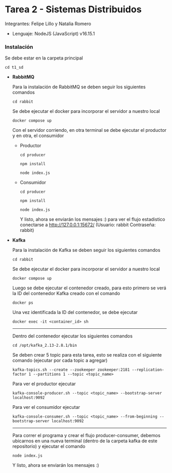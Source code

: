# Tarea 2 - Sistemas Distribuidos
Integrantes: Felipe Lillo y Natalia Romero
- Lenguaje: NodeJS (JavaScript) v16.15.1
### Instalación
Se debe estar en la carpeta principal
```
cd t1_sd
```
- **RabbitMQ**
  
  Para la instalación de RabbitMQ se deben seguir los siguientes comandos
  ```
  cd rabbit
  ```
  Se debe ejecutar el docker para incorporar el servidor a nuestro local
  ```
  docker compose up
  ```
  Con el servidor corriendo, en otra terminal se debe ejecutar el productor y en otra, el consumidor
  - Productor
    ```
    cd producer
    ```
    ```
    npm install 
    ```
    ```
    node index.js
    ```
  - Consumidor
    ```
    cd producer
    ```
    ```
    npm install 
    ```
    ```
    node index.js
    ```
    Y listo, ahora se enviarán los mensajes :) para ver el flujo estadistico conectarse a http://127.0.0.1:15672/ (Usuario: rabbit Contraseña: rabbit)
- **Kafka**
  
  Para la instalación de Kafka se deben seguir los siguientes comandos
  ```
  cd rabbit
  ```
  Se debe ejecutar el docker para incorporar el servidor a nuestro local
  ```
  docker compose up
  ```
  Luego se debe ejecutar el contenedor creado, para esto primero se verá la ID del contenedor Kafka creado con el comando
  ```
  docker ps
  ```
  Una vez identificada la ID del contenedor, se debe ejecutar
  ```
  docker exec -it <container_id> sh
  ```
  ---
    Dentro del contenedor ejecutar los siguientes comandos
    ```
    cd /opt/kafka_2.13-2.8.1/bin
    ```
    Se deben crear 5 topic para esta tarea, esto se realiza con el siguiente comando (ejecutar por cada topic a agregar)
    ```
    kafka-topics.sh --create --zookeeper zookeeper:2181 --replication-factor 1 --partitions 1 --topic <topic_name>
    ```
    Para ver el productor ejecutar
    ```
    kafka-console-producer.sh --topic <topic_name> --bootstrap-server localhost:9092 
    ```
    Para ver el consumidor ejecutar
    ```
    kafka-console-consumer.sh --topic <topic_name> --from-beginning --bootstrap-server localhost:9092 
    ```
    ---
    Para correr el programa y crear el flujo producer-consumer, debemos ubicarnos en una nueva terminal (dentro de la carpeta kafka de este repositorio) y ejecutar el comando
    ```
    node index.js
    ```
    Y listo, ahora se enviarán los mensajes :)